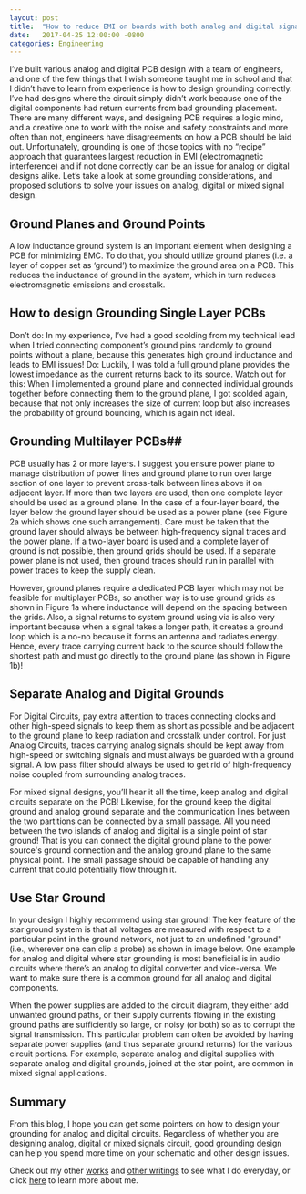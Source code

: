 ```yaml
---
layout: post
title:  "How to reduce EMI on boards with both analog and digital signal by grounding effectively!"
date:   2017-04-25 12:00:00 -0800
categories: Engineering
---
```


I’ve built various analog and digital PCB design with a team of engineers, and one of the few things that I wish someone taught me in school and that I didn’t have to learn from experience is how to design grounding correctly.  I’ve had designs where the circuit simply didn’t work because one of the digital components had return currents from bad grounding placement.  There are many different ways, and designing PCB requires a logic mind, and a creative one to work with the noise and safety constraints and more often than not, engineers have disagreements on how a PCB should be laid out.  Unfortunately, grounding is one of those topics with no “recipe” approach that guarantees largest reduction in EMI (electromagnetic interference) and if not done correctly can be an issue for analog or digital designs alike. Let’s take a look at some grounding considerations, and proposed solutions to solve your issues on analog, digital or mixed signal design.

## Ground Planes and Ground Points ##

A low inductance ground system is an important element when designing a PCB for minimizing EMC. To do that, you should utilize ground planes (i.e. a layer of copper set as ‘ground’) to maximize the ground area on a PCB. This reduces the inductance of ground in the system, which in turn reduces electromagnetic emissions and crosstalk.

## How to design Grounding Single Layer PCBs ##

Don’t do: In my experience,  I’ve had a good scolding from my technical lead when I tried connecting component’s ground pins randomly to ground points without a plane, because this generates high ground inductance and leads to EMI issues!
Do: Luckily, I was told a full ground plane provides the lowest impedance as the current returns back to its source.
Watch out for this: When I implemented a ground plane and connected individual grounds together before connecting them to the ground plane, I got scolded again, because that not only increases the size of current loop but also increases the probability of ground bouncing, which is again not ideal.   

## Grounding Multilayer PCBs##

PCB usually has 2 or more layers. I suggest you ensure power plane to manage distribution of power lines and ground plane to run over large section of one layer to prevent cross-talk between lines above it on adjacent layer.  If more than two layers are used, then one complete layer should be used as a ground plane. In the case of a four-layer board, the layer below the ground layer should be used as a power plane (see Figure 2a which shows one such arrangement). Care must be taken that the ground layer should always be between high-frequency signal traces and the power plane. If a two-layer board is used and a complete layer of ground is not possible, then ground grids should be used. If a separate power plane is not used, then ground traces should run in parallel with power traces to keep the supply clean.

However, ground planes require a dedicated PCB layer which may not be feasible for multiplayer PCBs, so another way is to use ground grids as shown in Figure 1a where inductance will depend on the spacing between the grids. Also, a signal returns to system ground using via is also very important because when a signal takes a longer path, it creates a ground loop which is a no-no because it forms an antenna and radiates energy.  Hence, every trace carrying current back to the source should follow the shortest path and must go directly to the ground plane (as shown in Figure 1b)!

## Separate Analog and Digital Grounds ##

For Digital Circuits, pay extra attention to traces connecting clocks and other high-speed signals to keep them as short as possible and be adjacent to the ground plane to keep radiation and crosstalk under control.  For just Analog Circuits, traces carrying analog signals should be kept away from high-speed or switching signals and must always be guarded with a ground signal. A low pass filter should always be used to get rid of high-frequency noise coupled from surrounding analog traces.

For mixed signal designs, you’ll hear it all the time, keep analog and digital circuits separate on the PCB! Likewise, for the ground keep the digital ground and analog ground separate and the communication lines between the two partitions can be connected by a small passage. All you need between the two islands of analog and digital is a single point of star ground! That is you can connect the digital ground plane to the power source's ground connection and the analog ground plane to the same physical point. The small passage should be capable of handling any current that could potentially flow through it.


## Use Star Ground ##
In your design I highly recommend using star ground! The key feature of the star ground system is that all voltages are measured with respect to a particular point in the ground network, not just to an undefined "ground" (i.e., wherever one can clip a probe) as shown in image below.  One example for analog and digital where star grounding is most beneficial is in audio circuits where there’s an analog to digital converter and vice-versa. We want to make sure there is a common ground for all analog and digital components.


When the power supplies are added to the circuit diagram, they either add unwanted ground paths, or their supply currents flowing in the existing ground paths are sufficiently so large, or noisy (or both) so as to corrupt the signal transmission. This particular problem can often be avoided by having separate power supplies (and thus separate ground returns) for the various circuit portions. For example, separate analog and digital supplies with separate analog and digital grounds, joined at the star point, are common in mixed signal applications.

## Summary ##
From this blog, I hope you can get some pointers on how to design your grounding for analog and digital circuits. Regardless of whether you are designing analog, digital or mixed signals circuit, good grounding design can help you spend more time on your schematic and other design issues.


Check out my other [works][business] and [other writings][blogs]  to see what I do everyday, or click [here][about] to learn more about me.

[blogs]: http://vincetallica.github.io/blogs
[about]: http://vincetallica.github.io/about
[business]:   https://vpakwong.github.io/
